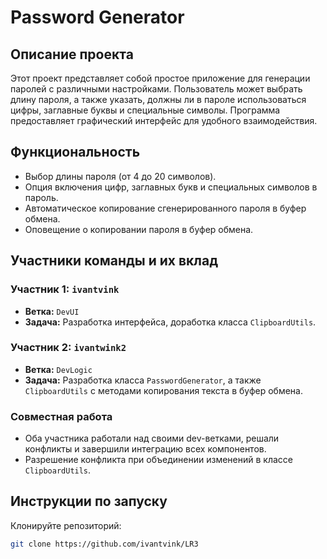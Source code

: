 # Password Generator

## Описание проекта

Этот проект представляет собой простое приложение для генерации паролей с различными настройками. Пользователь может выбрать длину пароля, а также указать, должны ли в пароле использоваться цифры, заглавные буквы и специальные символы. Программа предоставляет графический интерфейс для удобного взаимодействия.

## Функциональность

- Выбор длины пароля (от 4 до 20 символов).
- Опция включения цифр, заглавных букв и специальных символов в пароль.
- Автоматическое копирование сгенерированного пароля в буфер обмена.
- Оповещение о копировании пароля в буфер обмена.

## Участники команды и их вклад

### Участник 1: `ivantvink`
- **Ветка:** `DevUI`
- **Задача:** Разработка интерфейса, доработка класса `ClipboardUtils`.

### Участник 2: `ivantwink2`
- **Ветка:** `DevLogic`
- **Задача:** Разработка класса `PasswordGenerator`, а также `ClipboardUtils` с методами копирования текста в буфер обмена.

### Совместная работа
- Оба участника работали над своими dev-ветками, решали конфликты и завершили интеграцию всех компонентов.
- Разрешение конфликта при объединении изменений в классе `ClipboardUtils`.

## Инструкции по запуску

Клонируйте репозиторий:
   ```bash
   git clone https://github.com/ivantvink/LR3
